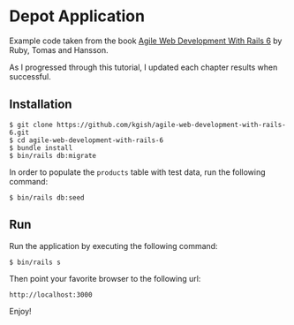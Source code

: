 # Depot Application

Example code taken from the book [Agile Web Development With Rails 6](https://pragprog.com/book/rails6/agile-web-development-with-rails-6) by Ruby, Tomas and Hansson.

As I progressed through this tutorial, I updated each chapter results when successful.

## Installation

    $ git clone https://github.com/kgish/agile-web-development-with-rails-6.git
    $ cd agile-web-development-with-rails-6
    $ bundle install
    $ bin/rails db:migrate

In order to populate the `products` table with test data, run the following command:

    $ bin/rails db:seed
    
## Run

Run the application by executing the following command:

    $ bin/rails s

Then point your favorite browser to the following url:

    http://localhost:3000

Enjoy!